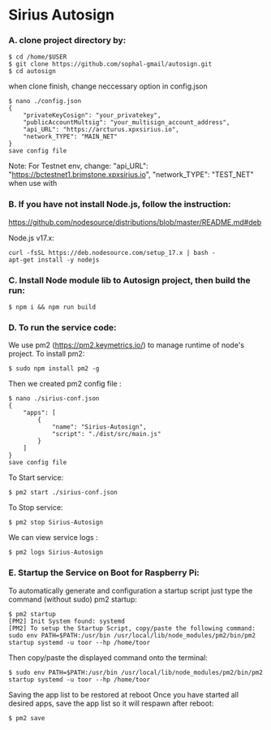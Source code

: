 # Sirius Autosign 


### A. clone project directory by:
```console
$ cd /home/$USER
$ git clone https://github.com/sophal-gmail/autosign.git
$ cd autosign
```
when clone finish, change neccessary option in config.json
```console
$ nano ./config.json
{
    "privateKeyCosign": "your_privatekey",
    "publicAccountMultsig": "your_multisign_account_address",
    "api_URL": "https://arcturus.xpxsirius.io",
    "network_TYPE": "MAIN_NET" 
}
save config file
```
Note:
    For Testnet env, change:
    "api_URL": "https://bctestnet1.brimstone.xpxsirius.io",
    "network_TYPE": "TEST_NET" when use with 

### B. If you have not install Node.js, follow the instruction:
https://github.com/nodesource/distributions/blob/master/README.md#deb

Node.js v17.x:
```console
curl -fsSL https://deb.nodesource.com/setup_17.x | bash -
apt-get install -y nodejs

```
### C. Install Node module lib to Autosign project, then build the run:

```console
$ npm i && npm run build
```
### D. To run the service code:
We use pm2 (https://pm2.keymetrics.io/) to manage runtime of node's project. To install pm2:
```console 
$ sudo npm install pm2 -g
```
Then we created pm2 config file :
```console
$ nano ./sirius-conf.json
{
    "apps": [
        {
            "name": "Sirius-Autosign",
            "script": "./dist/src/main.js"
        }
    ]
}
save config file
```
To Start service:
```Console
$ pm2 start ./sirius-conf.json
``` 
To Stop service:
```console
$ pm2 stop Sirius-Autosign
```
We can view service logs :
``` console
$ pm2 logs Sirius-Autosign
```

### E. Startup the Service on Boot for Raspberry Pi:
To automatically generate and configuration a startup script just type the command (without sudo) pm2 startup:
<!-- Autostart service in case the host is reboot: -->
```console
$ pm2 startup
[PM2] Init System found: systemd
[PM2] To setup the Startup Script, copy/paste the following command:
sudo env PATH=$PATH:/usr/bin /usr/local/lib/node_modules/pm2/bin/pm2 startup systemd -u toor --hp /home/toor
```
Then copy/paste the displayed command onto the terminal:
```console
$ sudo env PATH=$PATH:/usr/bin /usr/local/lib/node_modules/pm2/bin/pm2 startup systemd -u toor --hp /home/toor
```
Saving the app list to be restored at reboot
Once you have started all desired apps, save the app list so it will respawn after reboot:
```console
$ pm2 save
```
